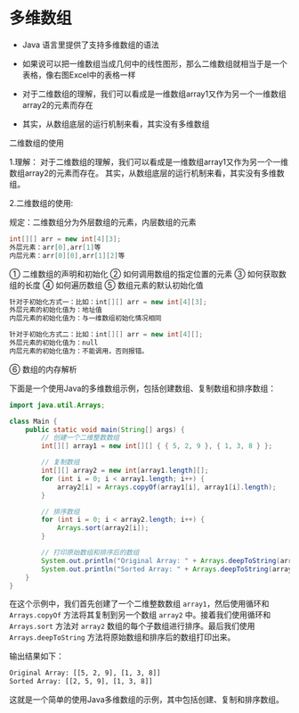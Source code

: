 # 多维数组

- Java 语言里提供了支持多维数组的语法

- 如果说可以把一维数组当成几何中的线性图形，那么二维数组就相当于是一个表格，像右图Excel中的表格一样

- 对于二维数组的理解，我们可以看成是一维数组array1又作为另一个一维数组array2的元素而存在

- 其实，从数组底层的运行机制来看，其实没有多维数组

二维数组的使用

1.理解：
对于二维数组的理解，我们可以看成是一维数组array1又作为另一个一维数组array2的元素而存在。
其实，从数组底层的运行机制来看，其实没有多维数组。

2.二维数组的使用:

规定：二维数组分为外层数组的元素，内层数组的元素

```java
int[][] arr = new int[4][3];
外层元素：arr[0],arr[1]等
内层元素：arr[0][0],arr[1][2]等
```

① 二维数组的声明和初始化
② 如何调用数组的指定位置的元素
③ 如何获取数组的长度
④ 如何遍历数组
⑤ 数组元素的默认初始化值

```java
针对于初始化方式一：比如：int[][] arr = new int[4][3];
外层元素的初始化值为：地址值
内层元素的初始化值为：与一维数组初始化情况相同

针对于初始化方式二：比如：int[][] arr = new int[4][];
外层元素的初始化值为：null
内层元素的初始化值为：不能调用，否则报错。
```

⑥ 数组的内存解析

下面是一个使用Java的多维数组示例，包括创建数组、复制数组和排序数组：

```java
import java.util.Arrays;

class Main {
    public static void main(String[] args) {
        // 创建一个二维整数数组
        int[][] array1 = new int[][] { { 5, 2, 9 }, { 1, 3, 8 } };

        // 复制数组
        int[][] array2 = new int[array1.length][];
        for (int i = 0; i < array1.length; i++) {
            array2[i] = Arrays.copyOf(array1[i], array1[i].length);
        }

        // 排序数组
        for (int i = 0; i < array2.length; i++) {
            Arrays.sort(array2[i]);
        }

        // 打印原始数组和排序后的数组
        System.out.println("Original Array: " + Arrays.deepToString(array1));
        System.out.println("Sorted Array: " + Arrays.deepToString(array2));
    }
}
```

在这个示例中，我们首先创建了一个二维整数数组 `array1`，然后使用循环和 `Arrays.copyOf` 方法将其复制到另一个数组 `array2` 中。接着我们使用循环和 `Arrays.sort` 方法对 `array2` 数组的每个子数组进行排序。最后我们使用 `Arrays.deepToString` 方法将原始数组和排序后的数组打印出来。

输出结果如下：

```txt
Original Array: [[5, 2, 9], [1, 3, 8]]
Sorted Array: [[2, 5, 9], [1, 3, 8]]
```

这就是一个简单的使用Java多维数组的示例，其中包括创建、复制和排序数组。
